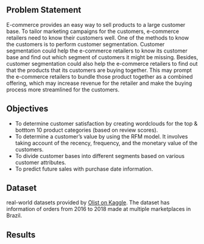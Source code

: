 ## Problem Statement
E-commerce provides an easy way to sell products to a large customer base. To tailor marketing campaigns for the customers, e-commerce retailers need to know their customers well. One of the methods to know the customers is to perform customer segmentation. Customer segmentation could help the e-commerce retailers to know its customer base and find out which segment of customers it might be missing. Besides, customer segmentation could also help the e-commerce retailers to find out that the products that its customers are buying together. This may prompt the e-commerce retailers to bundle those product together as a combined offering, which may increase revenue for the retailer and make the buying process more streamlined for the customers.

## Objectives
* To determine customer satisfaction by creating wordclouds for the top & botttom 10 product categories (based on review scores).
* To determine a customer’s value by using the RFM model. It involves taking account of the recency, frequency, and the monetary value of the customers.
* To divide customer bases into different segments based on various customer attributes.
* To predict future sales with purchase date information.

## Dataset
real-world datasets provided by <a href='https://www.kaggle.com/datasets/olistbr/brazilian-ecommerce?datasetId=55151&sortBy=voteCount&searchQuery=rfm'>Olist on Kaggle</a>. The dataset has information of orders from 2016 to 2018 made at multiple marketplaces in Brazil.

## Results
